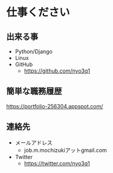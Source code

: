 # 仕事ください

## 出来る事
- Python/Django
- Linux
- GitHub
  - https://github.com/nyo3q1

## 簡単な職務履歴
https://portfolio-256304.appspot.com/

## 連絡先
- メールアドレス
  - job.m.mochizukiアットgmail.com
- Twitter
  - https://twitter.com/nyo3q1

